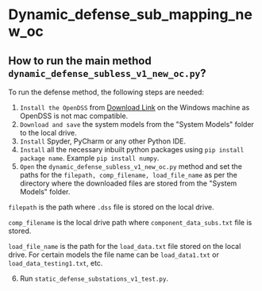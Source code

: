 # Dynamic_defense_sub_mapping_new_oc

## How to run the main method `dynamic_defense_subless_v1_new_oc.py`?
  
To run the defense method, the following steps are needed:
1. `Install the OpenDSS` from  [Download Link](https://sourceforge.net/projects/electricdss/#Link) on the Windows machine as OpenDSS is not mac compatible.
2. `Download and save` the system models from the "System Models" folder to the local drive. 
3. `Install` Spyder, PyCharm or any other Python IDE.
4. `Install` all the necessary inbuilt python packages using `pip install package name`. Example `pip install numpy`.
5. `Open` the `dynamic_defense_subless_v1_new_oc.py` method and set the paths for the `filepath, comp_filename, load_file_name` as per the 
directory where the downloaded files are stored from the "System Models" folder. 

`filepath` is the path where `.dss` file is stored on the local drive.

`comp_filename` is the local drive path where `component_data_subs.txt` file is stored.

`load_file_name` is the path for the `load_data.txt` file stored on the local drive. For certain models the file name can be `load_data1.txt` or `load_data_testing1.txt`, etc.

6. Run `static_defense_substations_v1_test.py`.
